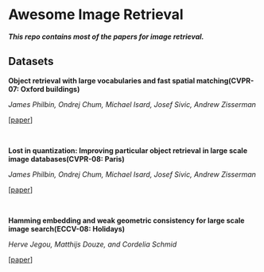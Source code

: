 # Awesome Image Retrieval

***This repo contains most of the papers for image retrieval.***

## Datasets

**Object retrieval with large vocabularies and fast spatial matching(CVPR-07: Oxford buildings)**

*James Philbin, Ondrej Chum, Michael Isard, Josef Sivic, Andrew Zisserman*

[[paper](http://www.michaelisard.com/pubs/philbin07.pdf)]

<br>

**Lost in quantization: Improving particular object retrieval in large scale image databases(CVPR-08: Paris)**

*James Philbin, Ondrej Chum, Michael Isard, Josef Sivic, Andrew Zisserman*

[[paper](https://d1wqtxts1xzle7.cloudfront.net/33424505/philbin08-with-cover-page-v2.pdf?Expires=1630245876&Signature=RZRnbUYWcqplGfQQGqJj8dffPujE23cIqiyubH8BkftR5rFWcOOc6CvkjJbMqYHxqxSh21akTeHOsyBfJy5JS5ZXrafNBzbwCAsxeYACTMQ6zn5oASiepxCzZdQYaH9l-2DSzdZoZTs4LzdPUEFVcw1ew19fYj~BialW4JP5TJ-gEnz~3mFSbfido-QvTDXVjDoFFIFpN8zdPV1SQJFLIUQ4um9H9Q~a~W50xJZtJqy~FbgL-fx9PYKqORGY56RjBVQW-yBvxLvM5rSPdgEF55h9aB0bK4VUuzcRWVm9sU2lQEoQwIHYFXntt~rZwREtW-fzgts~3gT-1NjNhtr9qA__&Key-Pair-Id=APKAJLOHF5GGSLRBV4ZA)]

<br>

**Hamming embedding and weak geometric consistency for large scale image search(ECCV-08: Holidays)**

*Herve Jegou, Matthijs Douze, and Cordelia Schmid*

[[paper](https://link.springer.com/content/pdf/10.1007/978-3-540-88682-2_24.pdf)]

